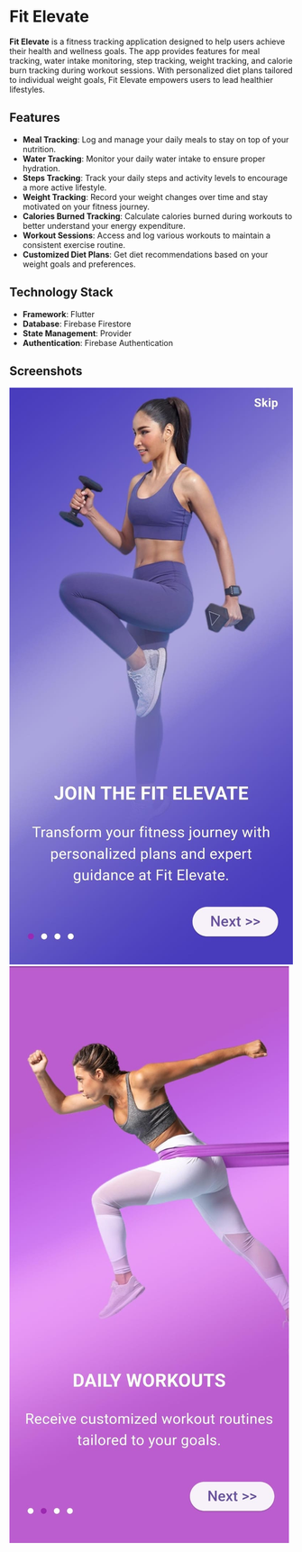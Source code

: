 # Fit Elevate

**Fit Elevate** is a fitness tracking application designed to help users achieve their health and wellness goals. The app provides features for meal tracking, water intake monitoring, step tracking, weight tracking, and calorie burn tracking during workout sessions. With personalized diet plans tailored to individual weight goals, Fit Elevate empowers users to lead healthier lifestyles.

## Features
- **Meal Tracking**: Log and manage your daily meals to stay on top of your nutrition.
- **Water Tracking**: Monitor your daily water intake to ensure proper hydration.
- **Steps Tracking**: Track your daily steps and activity levels to encourage a more active lifestyle.
- **Weight Tracking**: Record your weight changes over time and stay motivated on your fitness journey.
- **Calories Burned Tracking**: Calculate calories burned during workouts to better understand your energy expenditure.
- **Workout Sessions**: Access and log various workouts to maintain a consistent exercise routine.
- **Customized Diet Plans**: Get diet recommendations based on your weight goals and preferences.

## Technology Stack
- **Framework**: Flutter
- **Database**: Firebase Firestore
- **State Management**: Provider
- **Authentication**: Firebase Authentication

## Screenshots
![image alt](https://github.com/jeffyash/Fit_Elevate/blob/48f00e4f8111dea69b96b9e6088b916100f0e697/images/Screenshots/ob_1.jpg)
![image alt](https://github.com/jeffyash/Fit_Elevate/blob/48f00e4f8111dea69b96b9e6088b916100f0e697/images/Screenshots/ob_2.jpg)
